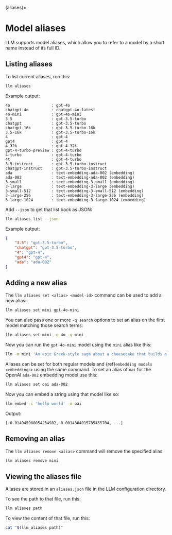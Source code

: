 (aliases)=
# Model aliases

LLM supports model aliases, which allow you to refer to a model by a short name instead of its full ID.

## Listing aliases

To list current aliases, run this:

```bash
llm aliases
```
Example output:

<!-- [[[cog
from click.testing import CliRunner
from llm.cli import cli
result = CliRunner().invoke(cli, ["aliases", "list"])
cog.out("```\n{}```".format(result.output))
]]] -->
```
4o                  : gpt-4o
chatgpt-4o          : chatgpt-4o-latest
4o-mini             : gpt-4o-mini
3.5                 : gpt-3.5-turbo
chatgpt             : gpt-3.5-turbo
chatgpt-16k         : gpt-3.5-turbo-16k
3.5-16k             : gpt-3.5-turbo-16k
4                   : gpt-4
gpt4                : gpt-4
4-32k               : gpt-4-32k
gpt-4-turbo-preview : gpt-4-turbo
4-turbo             : gpt-4-turbo
4t                  : gpt-4-turbo
3.5-instruct        : gpt-3.5-turbo-instruct
chatgpt-instruct    : gpt-3.5-turbo-instruct
ada                 : text-embedding-ada-002 (embedding)
ada-002             : text-embedding-ada-002 (embedding)
3-small             : text-embedding-3-small (embedding)
3-large             : text-embedding-3-large (embedding)
3-small-512         : text-embedding-3-small-512 (embedding)
3-large-256         : text-embedding-3-large-256 (embedding)
3-large-1024        : text-embedding-3-large-1024 (embedding)
```
<!-- [[[end]]] -->

Add `--json` to get that list back as JSON:

```bash
llm aliases list --json
```
Example output:
```json
{
    "3.5": "gpt-3.5-turbo",
    "chatgpt": "gpt-3.5-turbo",
    "4": "gpt-4",
    "gpt4": "gpt-4",
    "ada": "ada-002"
}
```

## Adding a new alias

The `llm aliases set <alias> <model-id>` command can be used to add a new alias:

```bash
llm aliases set mini gpt-4o-mini
```
You can also pass one or more `-q search` options to set an alias on the first model matching those search terms:
```bash
llm aliases set mini -q 4o -q mini
```
Now you can run the `gpt-4o-mini` model using the `mini` alias like this:
```bash
llm -m mini 'An epic Greek-style saga about a cheesecake that builds a SQL database from scratch'
```
Aliases can be set for both regular models and {ref}`embedding models <embeddings>` using the same command. To set an alias of `oai` for the OpenAI `ada-002` embedding model use this:
```bash
llm aliases set oai ada-002
```
Now you can embed a string using that model like so:
```bash
llm embed -c 'hello world' -m oai
```
Output:
```
[-0.014945968054234982, 0.0014304015785455704, ...]
```

## Removing an alias

The `llm aliases remove <alias>` command will remove the specified alias:

```bash
llm aliases remove mini
```

## Viewing the aliases file

Aliases are stored in an `aliases.json` file in the LLM configuration directory.

To see the path to that file, run this:

```bash
llm aliases path
```
To view the content of that file, run this:

```bash
cat "$(llm aliases path)"
```